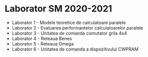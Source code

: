 # Laborator SM 2020-2021

* Laborator 1 - Modele teoretice de calculatoare paralele
* Laborator 2 - Evaluarea performantelor calculatoarelor paralele
* Laborator 3 - Unitatea de comanda comutator grila 4x4
* Laborator 4 - Reteaua Benes
* Laborator 5 - Reteaua Omega
* Laborator 6 - Unitatea de comanda a dispozitivului CWPRAM
